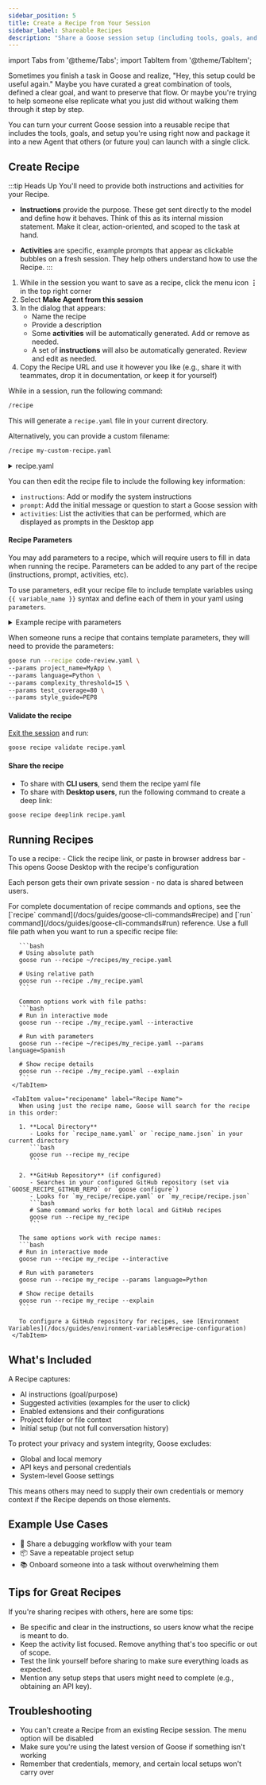 ```yaml
---
sidebar_position: 5
title: Create a Recipe from Your Session
sidebar_label: Shareable Recipes
description: "Share a Goose session setup (including tools, goals, and instructions) as a reusable recipe that others can launch with a single click"
---
```


import Tabs from '@theme/Tabs';
import TabItem from '@theme/TabItem';

Sometimes you finish a task in Goose and realize, "Hey, this setup could be useful again." Maybe you have curated a great combination of tools, defined a clear goal, and want to preserve that flow. Or maybe you're trying to help someone else replicate what you just did without walking them through it step by step. 

You can turn your current Goose session into a reusable recipe that includes the tools, goals, and setup you're using right now and package it into a new Agent that others (or future you) can launch with a single click.

## Create Recipe

:::tip Heads Up
You'll need to provide both instructions and activities for your Recipe.

- **Instructions** provide the purpose. These get sent directly to the model and define how it behaves. Think of this as its internal mission statement. Make it clear, action-oriented, and scoped to the task at hand.

- **Activities** are specific, example prompts that appear as clickable bubbles on a fresh session. They help others understand how to use the Recipe.
:::

<Tabs>
  <TabItem value="ui" label="Goose Desktop" default>

   1. While in the session you want to save as a recipe, click the menu icon **⋮** in the top right corner  
   2. Select **Make Agent from this session**  
   3. In the dialog that appears:
      - Name the recipe
      - Provide a description
      - Some **activities** will be automatically generated. Add or remove as needed.
      - A set of **instructions** will also be automatically generated. Review and edit as needed. 
   4. Copy the Recipe URL and use it however you like (e.g., share it with teammates, drop it in documentation, or keep it for yourself)

  </TabItem>

  <TabItem value="cli" label="Goose CLI">

   While in a session, run the following command:

   ```sh
   /recipe
   ```

   This will generate a `recipe.yaml` file in your current directory.

   Alternatively, you can provide a custom filename:

   ```sh
   /recipe my-custom-recipe.yaml
   ```

   <details>
   <summary>recipe.yaml</summary>
   
   ```yaml
   # Required fields
   version: 1.0.0
   title: $title
   description: $description
   instructions: $instructions # instructions to be added to the system prompt

   # Optional fields
   prompt: $prompt             # if set, the initial prompt for the run/session
   extensions:
   - $extensions
   context:
   - $context
   activities:                 # example prompts to display in the Desktop app
   - $activities
   author:
     contact: $contact
     metadata: $metadata
   parameters:                 # required if recipe uses {{ variables }}
   - key: $param_key
     input_type: $type         # string, number, etc
     requirement: $req         # required, optional, or user_prompt
     description: $description
     default: $value           # required for optional parameters
   ```

   </details>

   You can then edit the recipe file to include the following key information:

   - `instructions`: Add or modify the system instructions
   - `prompt`: Add the initial message or question to start a Goose session with
   - `activities`: List the activities that can be performed, which are displayed as prompts in the Desktop app


   #### Recipe Parameters
   
   You may add parameters to a recipe, which will require users to fill in data when running the recipe. Parameters can be added to any part of the recipe (instructions, prompt, activities, etc).

   To use parameters, edit your recipe file to include template variables using `{{ variable_name }}` syntax and define each of them in your yaml using `parameters`.

   <details>
   <summary>Example recipe with parameters</summary>
      
   ```yaml title="code-review.yaml"
   version: 1.0.0
   title: "{{ project_name }} Code Review" # Wrap the value in quotes if it starts with template syntax to avoid YAML parsing errors
   description: Automated code review for {{ project_name }} with {{ language }} focus
   instructions: |
      You are a code reviewer specialized in {{ language }} development.
      Apply the following standards:
      - Complexity threshold: {{ complexity_threshold }}
      - Required test coverage: {{ test_coverage }}%
      - Style guide: {{ style_guide }}
   activities:
   - "Review {{ language }} code for complexity"
   - "Check test coverage against {{ test_coverage }}% requirement"
   - "Verify {{ style_guide }} compliance"
   parameters:
   - key: project_name
     input_type: string
     requirement: required # could be required, optional or user_prompt
     description: name of the project
   - key: language
     input_type: string
     requirement: required
     description: language of the code
   - key: complexity_threshold
     input_type: number
     requirement: optional
     default: 20 # default is required for optional parameters
     description: a threshold that defines the maximum allowed complexity
   - key: test_coverage
     input_type: number
     requirement: optional
     default: 80
     description: the minimum test coverage threshold in percentage
   - key: style_guide
     input_type: string
     description: style guide name
     requirement: user_prompt
     # If style_guide param value is not specified in the command, user will be prompted to provide a value, even in non-interactive mode
   ```

   </details>

   When someone runs a recipe that contains template parameters, they will need to provide the parameters:

   ```sh
   goose run --recipe code-review.yaml \
  --params project_name=MyApp \
  --params language=Python \
  --params complexity_threshold=15 \
  --params test_coverage=80 \
  --params style_guide=PEP8
   ```

   #### Validate the recipe
   
   [Exit the session](/docs/guides/managing-goose-sessions/#exit-session) and run:

   ```sh
   goose recipe validate recipe.yaml
   ```

   #### Share the recipe

   - To share with **CLI users**, send them the recipe yaml file
   - To share with **Desktop users**, run the following command to create a deep link:

   ```sh
   goose recipe deeplink recipe.yaml
   ```

  </TabItem>
</Tabs>

## Running Recipes

<Tabs>
  <TabItem value="ui" label="Goose Desktop" default>
   To use a recipe:
   - Click the recipe link, or paste in browser address bar
   - This opens Goose Desktop with the recipe's configuration

   Each person gets their own private session - no data is shared between users.
  </TabItem>

  <TabItem value="cli" label="Goose CLI">
   For complete documentation of recipe commands and options, see the [`recipe` command](/docs/guides/goose-cli-commands#recipe) and [`run` command](/docs/guides/goose-cli-commands#run) reference.

   <Tabs>
     <TabItem value="filepath" label="File Path" default>
       Use a full file path when you want to run a specific recipe file:

       ```bash
       # Using absolute path
       goose run --recipe ~/recipes/my_recipe.yaml
       
       # Using relative path
       goose run --recipe ./my_recipe.yaml
       ```

       Common options work with file paths:
       ```bash
       # Run in interactive mode
       goose run --recipe ./my_recipe.yaml --interactive

       # Run with parameters
       goose run --recipe ~/recipes/my_recipe.yaml --params language=Spanish

       # Show recipe details
       goose run --recipe ./my_recipe.yaml --explain
       ```
     </TabItem>

     <TabItem value="recipename" label="Recipe Name">
       When using just the recipe name, Goose will search for the recipe in this order:

       1. **Local Directory**
          - Looks for `recipe_name.yaml` or `recipe_name.json` in your current directory
          ```bash
          goose run --recipe my_recipe
          ```

       2. **GitHub Repository** (if configured)
          - Searches in your configured GitHub repository (set via `GOOSE_RECIPE_GITHUB_REPO` or `goose configure`)
          - Looks for `my_recipe/recipe.yaml` or `my_recipe/recipe.json`
          ```bash
          # Same command works for both local and GitHub recipes
          goose run --recipe my_recipe
          ```

       The same options work with recipe names:
       ```bash
       # Run in interactive mode
       goose run --recipe my_recipe --interactive

       # Run with parameters
       goose run --recipe my_recipe --params language=Python

       # Show recipe details
       goose run --recipe my_recipe --explain
       ```

       To configure a GitHub repository for recipes, see [Environment Variables](/docs/guides/environment-variables#recipe-configuration)
     </TabItem>
   </Tabs>

  </TabItem>
</Tabs>

## What's Included

A Recipe captures:

- AI instructions (goal/purpose)  
- Suggested activities (examples for the user to click)  
- Enabled extensions and their configurations  
- Project folder or file context  
- Initial setup (but not full conversation history)


To protect your privacy and system integrity, Goose excludes:

- Global and local memory  
- API keys and personal credentials  
- System-level Goose settings  


This means others may need to supply their own credentials or memory context if the Recipe depends on those elements.


## Example Use Cases

- 🔧 Share a debugging workflow with your team  
- 📦 Save a repeatable project setup  
- 📚 Onboard someone into a task without overwhelming them  


## Tips for Great Recipes

If you're sharing recipes with others, here are some tips:

- Be specific and clear in the instructions, so users know what the recipe is meant to do.
- Keep the activity list focused. Remove anything that's too specific or out of scope.
- Test the link yourself before sharing to make sure everything loads as expected.
- Mention any setup steps that users might need to complete (e.g., obtaining an API key).

## Troubleshooting

- You can't create a Recipe from an existing Recipe session. The menu option will be disabled  
- Make sure you're using the latest version of Goose if something isn't working  
- Remember that credentials, memory, and certain local setups won't carry over